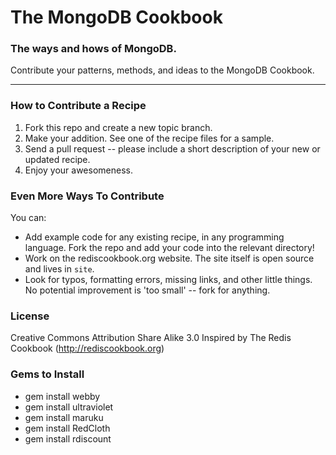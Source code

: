 # The MongoDB Cookbook

### The ways and hows of MongoDB.

Contribute your patterns, methods, and ideas to the MongoDB Cookbook.

- - -

### How to Contribute a Recipe

1. Fork this repo and create a new topic branch.
2. Make your addition. See one of the recipe files for a sample.
3. Send a pull request -- please include a short description of your new or updated recipe.
4. Enjoy your awesomeness.

### Even More Ways To Contribute

You can:

* Add example code for any existing recipe, in any programming language.
  Fork the repo and add your code into the relevant directory!
* Work on the rediscookbook.org website. The site itself is open source and lives in `site`.
* Look for typos, formatting errors, missing links, and other little things. 
  No potential improvement is 'too small' -- fork for anything.

### License

Creative Commons Attribution Share Alike 3.0
Inspired by The Redis Cookbook (http://rediscookbook.org)


### Gems to Install
* gem install webby
* gem install ultraviolet
* gem install maruku
* gem install RedCloth
* gem install rdiscount
